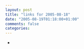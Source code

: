 ```yaml
---
layout: post
title: "links for 2005-08-18"
date: "2005-08-19T01:18:00+01:00"
comments: false
categories: 
---
```


<ul class="delicious">
<li>
</li>
</ul>


